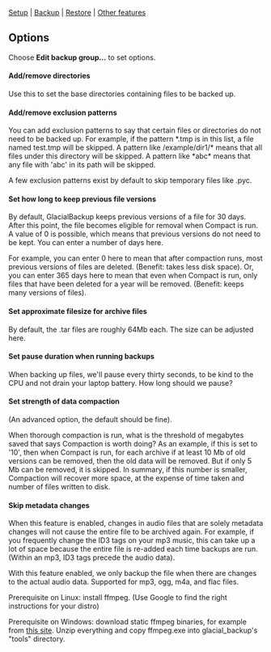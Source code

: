 
[Setup](setup.md) | [Backup](backup.md) | [Restore](restore.md) | [Other features](other.md)

## Options

Choose **Edit backup group...** to set options.

#### Add/remove directories

Use this to set the base directories containing files to be backed up.

#### Add/remove exclusion patterns

You can add exclusion patterns to say that certain files or directories do not need to be backed up. For example, if the pattern \*.tmp is in this list, a file named test.tmp will be skipped. A pattern like /example/dir1/\* means that all files under this directory will be skipped. A pattern like \*abc\* means that any file with 'abc' in its path will be skipped.

A few exclusion patterns exist by default to skip temporary files like .pyc. 

#### Set how long to keep previous file versions

By default, GlacialBackup keeps previous versions of a file for 30 days. After this point, the file becomes eligible for removal when Compact is run. A value of 0 is possible, which means that previous versions do not need to be kept. You can enter a number of days here.

For example, you can enter 0 here to mean that after compaction runs, most previous versions of files are deleted. (Benefit: takes less disk space). Or, you can enter 365 days here to mean that even when Compact is run, only files that have been deleted for a year will be removed. (Benefit: keeps many versions of files).

#### Set approximate filesize for archive files

By default, the .tar files are roughly 64Mb each. The size can be adjusted here.

#### Set pause duration when running backups

When backing up files, we'll pause every thirty seconds, to be kind to the CPU and not drain your laptop battery. How long should we pause?

#### Set strength of data compaction

(An advanced option, the default should be fine).

When thorough compaction is run, what is the threshold of megabytes saved that says Compaction is worth doing? As an example, if this is set to '10', then when Compact is run, for each archive if at least 10 Mb of old versions can be removed, then the old data will be removed. But if only 5 Mb can be removed, it is skipped. In summary, if this number is smaller, Compaction will recover more space, at the expense of time taken and number of files written to disk.

#### Skip metadata changes

When this feature is enabled, changes in audio files that are solely metadata changes will not cause the entire file to be archived again. For example, if you frequently change the ID3 tags on your mp3 music, this can take up a lot of space because the entire file is re-added each time backups are run. (Within an mp3, ID3 tags precede the audio data).

With this feature enabled, we only backup the file when there are changes to the actual audio data. Supported for mp3, ogg, m4a, and flac files.

Prerequisite on Linux: install ffmpeg. (Use Google to find the right instructions for your distro)

Prerequisite on Windows: download static ffmpeg binaries, for example from [this site](https://ffmpeg.zeranoe.com/builds/). Unzip everything and copy ffmpeg.exe into glacial_backup's "tools" directory.

